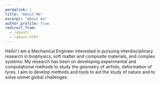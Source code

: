 ```yaml
---
permalink: /
title: "About Me"
excerpt: "About me"
author_profile: true
redirect_from: 
  - /about/
  - /about.html
---
```


Hello! I am a Mechanical Engineer interested in pursuing interdisciplinary research in biophysics, soft matter and composite materials, and complex systems. My research has been on developing experimental and computational methods to study the geometry of airfoils, deformation of tyres. I aim to develop methods and tools to aid the study of nature and to solve unmet global challenges.

